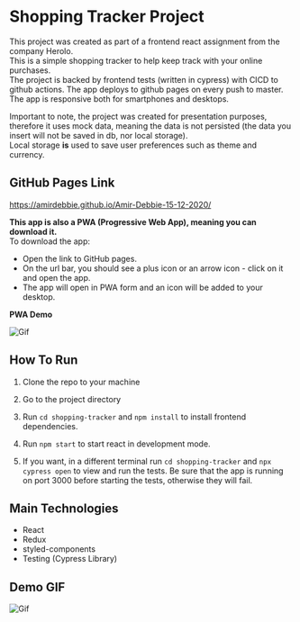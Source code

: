 # Shopping Tracker Project

This project was created as part of a frontend react assignment from the company Herolo. \
This is a simple shopping tracker to help keep track with your online purchases.\
The project is backed by frontend tests (written in cypress) with CICD to github actions. The app deploys to github pages on every push to master.\
The app is responsive both for smartphones and desktops.

Important to note, the project was created for presentation purposes, therefore it uses mock data, meaning the data is not persisted (the data you insert will not be saved in db, nor local storage). \
Local storage **is** used to save user preferences such as theme and currency.

## GitHub Pages Link

https://amirdebbie.github.io/Amir-Debbie-15-12-2020/

**This app is also a PWA (Progressive Web App), meaning you can download it.** \
To download the app:
- Open the link to GitHub pages.
- On the url bar, you should see a plus icon or an arrow icon - click on it and open the app.
- The app will open in PWA form and an icon will be added to your desktop.

**PWA Demo**

![Gif](readmeFiles/KXheg6Xqmx.gif)
## How To Run
1. Clone the repo to your machine

2. Go to the project directory

3. Run `cd shopping-tracker` and `npm install` to install frontend dependencies.

4. Run `npm start` to start react in development mode.

5. If you want, in a different terminal run `cd shopping-tracker` and `npx cypress open` to view and run the tests. Be sure that the app is running on port 3000 before starting the tests, otherwise they will fail.

## Main Technologies

- React
- Redux
- styled-components
- Testing (Cypress Library)

## Demo GIF

![Gif](readmeFiles/D4nIfprwFe.gif)

